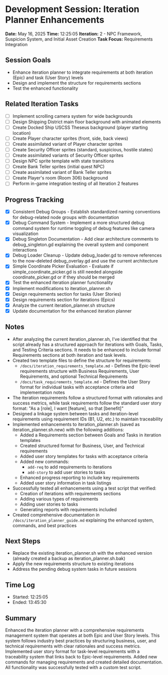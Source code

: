 # Development Session: Iteration Planner Enhancements
**Date:** May 16, 2025
**Time:** 12:25:05
**Iteration:** 2 - NPC Framework, Suspicion System, and Initial Asset Creation
**Task Focus:** Requirements Integration

## Session Goals
- Enhance iteration planner to integrate requirements at both iteration (Epic) and task (User Story) levels
- Design and implement the structure for requirements sections
- Test the enhanced functionality

## Related Iteration Tasks
- [ ] Implement scrolling camera system for wide backgrounds
- [ ] Design Shipping District main floor background with animated elements
- [ ] Create Docked Ship USCSS Theseus background (player starting location)
- [ ] Create Player character sprites (front, side, back views)
- [ ] Create assimilated variant of Player character sprites
- [ ] Create Security Officer sprites (standard, suspicious, hostile states)
- [ ] Create assimilated variants of Security Officer sprites
- [ ] Design NPC sprite template with state transitions
- [ ] Create Bank Teller sprites (initial quest NPC)
- [ ] Create assimilated variant of Bank Teller sprites
- [ ] Create Player's room (Room 306) background
- [ ] Perform in-game integration testing of all Iteration 2 features

## Progress Tracking
- [x] Consistent Debug Groups - Establish standardized naming conventions for debug-related node groups with documentation
- [x] Debug Command System - Implement a more structured debug command system for runtime toggling of debug features like camera visualization
- [x] Debug Singleton Documentation - Add clear architecture comments to debug_singleton.gd explaining the overall system and component interactions
- [x] Debug Loader Cleanup - Update debug_loader.gd to remove references to the now-deleted debug_overlay.gd and use the current architecture
- [x] Simple Coordinate Picker Evaluation - Evaluate if simple_coordinate_picker.gd is still needed alongside coordinate_picker.gd or if they should be merged
- [x] Test the enhanced iteration planner functionality
- [x] Implement modifications to iteration_planner.sh
- [x] Design requirements section for tasks (User Stories)
- [x] Design requirements section for iterations (Epics)
- [x] Analyze the current iteration_planner.sh structure
- [x] Update documentation for the enhanced iteration planner

## Notes
- After analyzing the current iteration_planner.sh, I've identified that the script already has a structured approach for iterations with Goals, Tasks, and Testing Criteria sections. It needs to be enhanced to include formal Requirements sections at both iteration and task levels.
- Created two template files to define the structure for requirements:
  - `/docs/iteration_requirements_template.md` - Defines the Epic-level requirements structure with Business Requirements, User Requirements, and optional Technical Requirements
  - `/docs/task_requirements_template.md` - Defines the User Story format for individual tasks with acceptance criteria and implementation notes
- The iteration requirements follow a structured format with rationales and success metrics, while task requirements follow the standard user story format: "As a [role], I want [feature], so that [benefit]"
- Designed a linkage system between tasks and iteration-level requirements using requirement IDs (B1, U2, etc.) to maintain traceability
- Implemented enhancements to iteration_planner.sh (saved as iteration_planner.sh.new) with the following additions:
  - Added a Requirements section between Goals and Tasks in iteration templates
  - Created structured format for Business, User, and Technical requirements
  - Added user story templates for tasks with acceptance criteria
  - Added new commands:
    - `add-req` to add requirements to iterations
    - `add-story` to add user stories to tasks
  - Enhanced progress reporting to include key requirements
  - Added user story information in task listings
- Successfully tested all enhancements using a test script that verified:
  - Creation of iterations with requirements sections
  - Adding various types of requirements
  - Adding user stories to tasks
  - Generating reports with requirements included
- Created comprehensive documentation in `/docs/iteration_planner_guide.md` explaining the enhanced system, commands, and best practices

## Next Steps
- Replace the existing iteration_planner.sh with the enhanced version (already created a backup as iteration_planner.sh.bak)
- Apply the new requirements structure to existing iterations
- Address the pending debug system tasks in future sessions

## Time Log
- Started: 12:25:05
- Ended: 13:45:30

## Summary
Enhanced the iteration planner with a comprehensive requirements management system that operates at both Epic and User Story levels. This system follows industry best practices by structuring business, user, and technical requirements with clear rationales and success metrics. Implemented user story format for task-level requirements with a traceability system that links back to Epic-level requirements. Added new commands for managing requirements and created detailed documentation. All functionality was successfully tested with a custom test script.